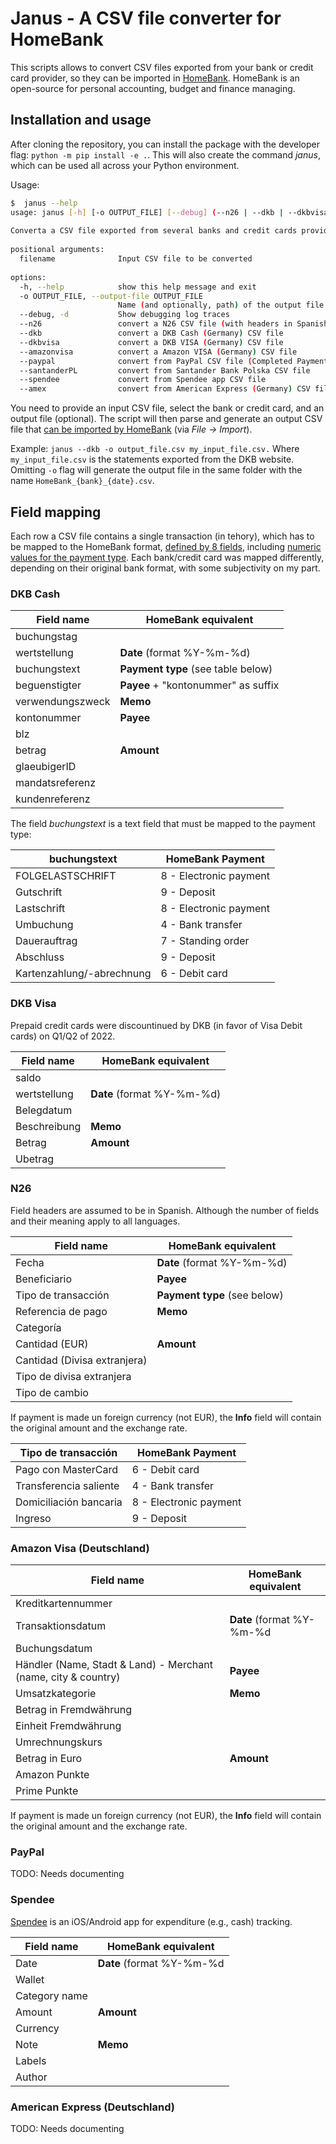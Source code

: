 # **Janus - A CSV file converter for HomeBank**

This scripts allows to convert CSV files exported from your bank or credit card provider, so they can be imported 
in [HomeBank](http://homebank.free.fr/en/). HomeBank is an open-source for personal accounting, budget
and finance managing.

## **Installation and usage**
After cloning the repository, you can install the package with the developer flag: `python -m pip install -e .`. This
will also create the command *janus*, which can be used all across your Python environment.

Usage:
```bash
$  janus --help
usage: janus [-h] [-o OUTPUT_FILE] [--debug] (--n26 | --dkb | --dkbvisa | --amazonvisa | --paypal | --santanderPL | --spendee | --amex) filename
                                                                                                                                                
Converta a CSV file exported from several banks and credit cards providers to a HomeBank compatible format.                                     
                                                                                                                                                
positional arguments:                                                                                                                           
  filename              Input CSV file to be converted                                                                                          
                                                                                                                                                
options:                                                                                                                                        
  -h, --help            show this help message and exit                                                                                         
  -o OUTPUT_FILE, --output-file OUTPUT_FILE                                                                                                     
                        Name (and optionally, path) of the output file                                                                          
  --debug, -d           Show debugging log traces                                                                                               
  --n26                 convert a N26 CSV file (with headers in Spanish)                                                                        
  --dkb                 convert a DKB Cash (Germany) CSV file                                                                                   
  --dkbvisa             convert a DKB VISA (Germany) CSV file                                                                                   
  --amazonvisa          convert a Amazon VISA (Germany) CSV file                                                                                
  --paypal              convert from PayPal CSV file (Completed Payments with Default fields "merchant view")                                   
  --santanderPL         convert from Santander Bank Polska CSV file                                                                             
  --spendee             convert from Spendee app CSV file                                                                                       
  --amex                convert from American Express (Germany) CSV file (exported with all values/details)
```

You need to provide an input CSV file, select the bank or credit card, and an output file (optional). The script will
then parse and generate an output CSV file that 
[can be imported by HomeBank](http://homebank.free.fr/help/use-import.html) (via *File -> Import*).

Example: `janus --dkb -o output_file.csv my_input_file.csv.` Where `my_input_file.csv` is the statements exported from the
DKB website. Omitting `-o` flag will generate the output file in the same folder with the name `HomeBank_{bank}_{date}.csv`.

## **Field mapping**
Each row a CSV file contains a single transaction (in tehory), which has to be mapped to the HomeBank format, 
[defined by 8 fields](http://homebank.free.fr/help/misc-csvformat.html#txn), including [numeric values for the 
payment type](http://homebank.free.fr/help/00-lexicon.html#payment). Each bank/credit card was mapped 
differently, depending on their original bank format, with some subjectivity on my part.

### **DKB Cash**

| Field name       | HomeBank equivalent                 |
|------------------|-------------------------------------|
| buchungstag      |                                     |
| wertstellung     | **Date** (format %Y-%m-%d)          |
| buchungstext     | **Payment type** (see table below)  |
| beguenstigter    | **Payee** + "kontonummer" as suffix |
| verwendungszweck | **Memo**                            |
| kontonummer      | **Payee**                           |
| blz              |                                     |
| betrag           | **Amount**                          |
| glaeubigerID     |                                     |
| mandatsreferenz  |                                     |
| kundenreferenz   |                                     |

The field *buchungstext* is a text field that must be mapped to the payment type:

| buchungstext              | HomeBank Payment       |
|---------------------------|------------------------|
| FOLGELASTSCHRIFT          | 8 - Electronic payment |
| Gutschrift                | 9 - Deposit            |
| Lastschrift               | 8 - Electronic payment |
| Umbuchung                 | 4 - Bank transfer      |
| Dauerauftrag              | 7 - Standing order     |
| Abschluss                 | 9 - Deposit            |
| Kartenzahlung/-abrechnung | 6 - Debit card         |

### DKB Visa
Prepaid credit cards were discountinued by DKB (in favor of Visa Debit cards) on Q1/Q2 of 2022.

| Field name   | HomeBank equivalent        |
|--------------|----------------------------|
| saldo        |                            |
| wertstellung | **Date** (format %Y-%m-%d) |
| Belegdatum   |                            |
| Beschreibung | **Memo**                   |
| Betrag       | **Amount**                 |
| Ubetrag      |                            |

### N26
Field headers are assumed to be in Spanish. Although the number of fields and their meaning apply to all languages.


| Field name                   | HomeBank equivalent          |
|------------------------------|------------------------------|
| Fecha                        | **Date** (format %Y-%m-%d)   |
| Beneficiario                 | **Payee**                    |
| Tipo de transacción          | **Payment type** (see below) |
| Referencia de pago           | **Memo**                     |
| Categoría                    |                              |
| Cantidad (EUR)               | **Amount**                   |
| Cantidad (Divisa extranjera) |                              |
| Tipo de divisa extranjera    |                              |
| Tipo de cambio               |                              |

If payment is made un foreign currency (not EUR), the **Info** field will contain the original amount and the 
exchange rate.

| Tipo de transacción    | HomeBank Payment       |
|------------------------|------------------------|
| Pago con MasterCard    | 6 - Debit card         |
| Transferencia saliente | 4 - Bank transfer      |
| Domiciliación bancaria | 8 - Electronic payment |
| Ingreso                | 9 - Deposit            |

### Amazon Visa (Deutschland)

| Field name                                                     | HomeBank equivalent       |
|----------------------------------------------------------------|---------------------------|
| Kreditkartennummer                                             |                           |
| Transaktionsdatum                                              | **Date** (format %Y-%m-%d |
| Buchungsdatum                                                  |                           |
| Händler (Name, Stadt & Land) - Merchant (name, city & country) | **Payee**                 |
| Umsatzkategorie                                                | **Memo**                  |
| Betrag in Fremdwährung                                         |                           |
| Einheit Fremdwährung                                           |                           |
| Umrechnungskurs                                                |                           |
| Betrag in Euro                                                 | **Amount**                |
| Amazon Punkte                                                  |                           |
| Prime Punkte                                                   |                           |

If payment is made un foreign currency (not EUR), the **Info** field will contain the original amount and the 
exchange rate.

### PayPal

TODO: Needs documenting

### Spendee

[Spendee](https://www.spendee.com/) is an iOS/Android app for expenditure (e.g., cash) tracking.

| Field name      | HomeBank equivalent       |
|-----------------|---------------------------|
| Date            | **Date** (format %Y-%m-%d |
| Wallet          |                           |
| Category name   |                           |
| Amount          | **Amount**                |
| Currency        |                           |
| Note            | **Memo**                  |
| Labels          |                           |
| Author          |                           |


### American Express (Deutschland)

TODO: Needs documenting
